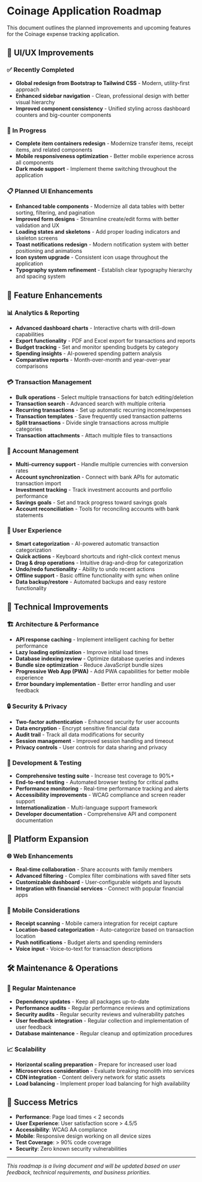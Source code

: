 # Coinage Application Roadmap

This document outlines the planned improvements and upcoming features for the Coinage expense tracking application.

## 🎨 UI/UX Improvements

### ✅ Recently Completed

- **Global redesign from Bootstrap to Tailwind CSS** - Modern, utility-first approach
- **Enhanced sidebar navigation** - Clean, professional design with better visual hierarchy
- **Improved component consistency** - Unified styling across dashboard counters and big-counter components

### 🚧 In Progress

- **Complete item containers redesign** - Modernize transfer items, receipt items, and related components
- **Mobile responsiveness optimization** - Better mobile experience across all components
- **Dark mode support** - Implement theme switching throughout the application

### 📋 Planned UI Enhancements

- **Enhanced table components** - Modernize all data tables with better sorting, filtering, and pagination
- **Improved form designs** - Streamline create/edit forms with better validation and UX
- **Loading states and skeletons** - Add proper loading indicators and skeleton screens
- **Toast notifications redesign** - Modern notification system with better positioning and animations
- **Icon system upgrade** - Consistent icon usage throughout the application
- **Typography system refinement** - Establish clear typography hierarchy and spacing system

## 🚀 Feature Enhancements

### 📊 Analytics & Reporting

- **Advanced dashboard charts** - Interactive charts with drill-down capabilities
- **Export functionality** - PDF and Excel export for transactions and reports
- **Budget tracking** - Set and monitor spending budgets by category
- **Spending insights** - AI-powered spending pattern analysis
- **Comparative reports** - Month-over-month and year-over-year comparisons

### 💳 Transaction Management

- **Bulk operations** - Select multiple transactions for batch editing/deletion
- **Transaction search** - Advanced search with multiple criteria
- **Recurring transactions** - Set up automatic recurring income/expenses
- **Transaction templates** - Save frequently used transaction patterns
- **Split transactions** - Divide single transactions across multiple categories
- **Transaction attachments** - Attach multiple files to transactions

### 🏦 Account Management

- **Multi-currency support** - Handle multiple currencies with conversion rates
- **Account synchronization** - Connect with bank APIs for automatic transaction import
- **Investment tracking** - Track investment accounts and portfolio performance
- **Savings goals** - Set and track progress toward savings goals
- **Account reconciliation** - Tools for reconciling accounts with bank statements

### 🎯 User Experience

- **Smart categorization** - AI-powered automatic transaction categorization
- **Quick actions** - Keyboard shortcuts and right-click context menus
- **Drag & drop operations** - Intuitive drag-and-drop for categorization
- **Undo/redo functionality** - Ability to undo recent actions
- **Offline support** - Basic offline functionality with sync when online
- **Data backup/restore** - Automated backups and easy restore functionality

## 🔧 Technical Improvements

### 🏗️ Architecture & Performance

- **API response caching** - Implement intelligent caching for better performance
- **Lazy loading optimization** - Improve initial load times
- **Database indexing review** - Optimize database queries and indexes
- **Bundle size optimization** - Reduce JavaScript bundle sizes
- **Progressive Web App (PWA)** - Add PWA capabilities for better mobile experience
- **Error boundary implementation** - Better error handling and user feedback

### 🔒 Security & Privacy

- **Two-factor authentication** - Enhanced security for user accounts
- **Data encryption** - Encrypt sensitive financial data
- **Audit trail** - Track all data modifications for security
- **Session management** - Improved session handling and timeout
- **Privacy controls** - User controls for data sharing and privacy

### 🧪 Development & Testing

- **Comprehensive testing suite** - Increase test coverage to 90%+
- **End-to-end testing** - Automated browser testing for critical paths
- **Performance monitoring** - Real-time performance tracking and alerts
- **Accessibility improvements** - WCAG compliance and screen reader support
- **Internationalization** - Multi-language support framework
- **Developer documentation** - Comprehensive API and component documentation

## 📱 Platform Expansion

### 🌐 Web Enhancements

- **Real-time collaboration** - Share accounts with family members
- **Advanced filtering** - Complex filter combinations with saved filter sets
- **Customizable dashboard** - User-configurable widgets and layouts
- **Integration with financial services** - Connect with popular financial apps

### 📲 Mobile Considerations

- **Receipt scanning** - Mobile camera integration for receipt capture
- **Location-based categorization** - Auto-categorize based on transaction location
- **Push notifications** - Budget alerts and spending reminders
- **Voice input** - Voice-to-text for transaction descriptions

## 🛠️ Maintenance & Operations

### 🔄 Regular Maintenance

- **Dependency updates** - Keep all packages up-to-date
- **Performance audits** - Regular performance reviews and optimizations
- **Security audits** - Regular security reviews and vulnerability patches
- **User feedback integration** - Regular collection and implementation of user feedback
- **Database maintenance** - Regular cleanup and optimization procedures

### 📈 Scalability

- **Horizontal scaling preparation** - Prepare for increased user load
- **Microservices consideration** - Evaluate breaking monolith into services
- **CDN integration** - Content delivery network for static assets
- **Load balancing** - Implement proper load balancing for high availability

## 🎯 Success Metrics

- **Performance**: Page load times < 2 seconds
- **User Experience**: User satisfaction score > 4.5/5
- **Accessibility**: WCAG AA compliance
- **Mobile**: Responsive design working on all device sizes
- **Test Coverage**: > 90% code coverage
- **Security**: Zero known security vulnerabilities

---

_This roadmap is a living document and will be updated based on user feedback, technical requirements, and business priorities._
